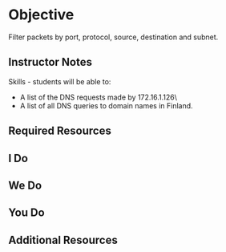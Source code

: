 # Objective

Filter packets by port, protocol, source, destination and subnet.

## Instructor Notes

Skills - students will be able to:

- A list of the DNS requests made by 172.16.1.126\
- A list of all DNS queries to domain names in Finland.

## Required Resources

## I Do

## We Do

## You Do

## Additional Resources
